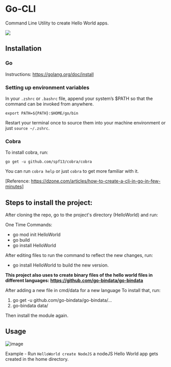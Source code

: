 # Go-CLI
Command Line Utility to create Hello World apps.


<img src="https://ordina-jworks.github.io/img/make-your-own-cli-with-golang-and-cobra/banner.jpg" />

## Installation

       
### Go 
Instructions: https://golang.org/doc/install

### Setting up environment variables

In your `.zshrc` or `.bashrc` file, append your system’s $PATH so that the command can be invoked from anywhere.

`export PATH=${PATH}:$HOME/go/bin`

Restart your terminal once to source them into your machine environment or just `source ~/.zshrc`.


### Cobra
To install cobra, run: 

`go get -u github.com/spf13/cobra/cobra`

You can run `cobra help` or just `cobra` to get more familiar with it.


[Reference: https://dzone.com/articles/how-to-create-a-cli-in-go-in-few-minutes]





## Steps to install the project:

After cloning the repo, go to the project's directory (HelloWorld) and run:

One Time Commands:

- go mod init HelloWorld
- go build
- go install HelloWorld

After editing files to run the command to reflect the new changes, run:
- go install HelloWorld to build the new version.


<b> This project also uses to create binary files of the hello world files in different languages: https://github.com/go-bindata/go-bindata </b>

After adding a new file in cmd/data for a new language
To install that, run:

1. go get -u github.com/go-bindata/go-bindata/...
2. go-bindata data/

Then install the module again.



## Usage

![image](https://user-images.githubusercontent.com/22127980/101438705-fc5f7c00-3938-11eb-9bb5-55b129316a05.png)

Example - 
Run `HelloWorld create NodeJS` a nodeJS Hello World app gets created in the home directory.

